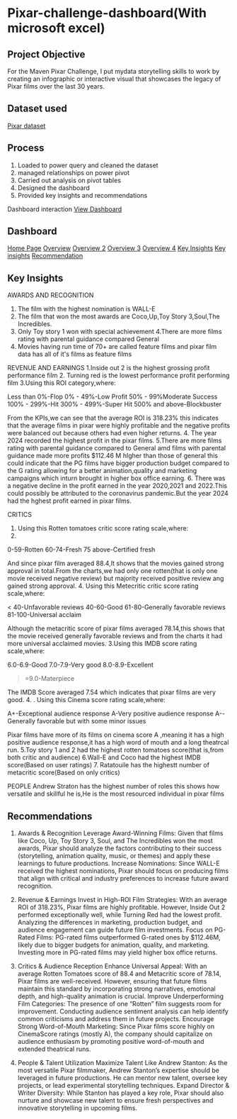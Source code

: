 # Pixar-challenge-dashboard(With microsoft excel)
## Project Objective
For the Maven Pixar Challenge, I put mydata storytelling skills to work by creating an infographic or interactive visual that showcases the legacy of Pixar films over the last 30 years.

## Dataset used
<a href= "https://maven-datasets.s3.us-east-1.amazonaws.com/Pixar+Films/Pixar+Films.zip">Pixar dataset</a>

## Process
1. Loaded to power query and cleaned the dataset
2. managed relationships on power pivot
3. Carried out analysis on pivot tables
4. Designed the dashboard
5. Provided key insights and recommendations

Dashboard interaction <a href= "https://github.com/Me1rem/Pixar-challenge-dashboard/blob/main/Maven%20challenge%20AROME(AutoRecovered).xlsx">View Dashboard</a>
## Dashboard 
<a href="https://github.com/Me1rem/Pixar-challenge-dashboard/blob/main/Screenshot%202025-03-28%20143249.png">Home Page</a>
<a href=" https://github.com/Me1rem/Pixar-challenge-dashboard/blob/main/Screenshot%202025-03-28%20143324.png">Overview</a>
<a href="https://github.com/Me1rem/Pixar-challenge-dashboard/blob/main/Screenshot%202025-03-28%20143355.png">Overview 2</a>
<a href="https://github.com/Me1rem/Pixar-challenge-dashboard/blob/main/Screenshot%202025-03-28%20143606.png">Overview 3</a>
<a href="https://github.com/Me1rem/Pixar-challenge-dashboard/blob/main/Screenshot%202025-03-28%20143707.png">Overview 4</a>
<a href="https://github.com/Me1rem/Pixar-challenge-dashboard/blob/main/Screenshot%202025-03-28%20170849.png">Key Insights</a>
<a href="https://github.com/Me1rem/Pixar-challenge-dashboard/blob/main/Screenshot%202025-03-28%20170625.png">Key insights</a>
<a href="https://github.com/Me1rem/Pixar-challenge-dashboard/blob/main/Screenshot%202025-03-28%20144048.png">Recommendation</a>

## Key Insights
AWARDS AND RECOGNITION
1. The film with the highest nomination is WALL-E
2. The film that won the most awards are Coco,Up,Toy Story 3,Soul,The Incredibles.
3. Only Toy story 1 won with special achievement
4.There are more films rating  with parental guidance compared General
5. Movies having run time of 70+ are called feature films and pixar film data has all of it's films as feature films
   
REVENUE AND EARNINGS
1.Inside out 2 is the highest grossing profit performance film
2. Turning red is the lowest performance profit performing film
3.Using this ROI category,where:

Less than 0%-Flop 
0% - 49%-Low Profit
50% - 99%Moderate Success
100% - 299%-Hit 
300% - 499%-Super Hit
500% and above-Blockbuster

From the KPIs,we can see that the average ROI is 318.23% this indicates that the average films in pixar were highly profitable and the negative profits were balanced out because others had even higher returns.
4. The year 2024 recorded the highest profit in the pixar films.
5.There are more films rating  with parental guidance compared to General amd films with parental guidance made more profits $112.46 M hIgher than those of general this could indicate that the PG films have bigger production budget  compared to the G rating  allowing for a better animation,quality and marketing campaigns which inturn brought in higher box office earning.
6. There was a negative decline in the profit earned in the year 2020,2021 and 2022.This could possibly be attributed to the coronavirus pandemic.But the year 2024 had the hghest profit earned in pixar films.

CRITICS
1. Using this Rotten tomatoes critic score rating scale,where:
2. 
0-59-Rotten
60-74-Fresh
75 above-Certified fresh
   
And since pixar film averaged 88.4,It shows that the movies gained strong approval in total.From the charts,we had only one rotten(that is only one movie received negative review) but majority received positive review ang gained strong approval.
4. Using this Metecritic critic score rating scale,where:

< 40-Unfavorable reviews
40-60-Good
61-80-Generally favorable reviews
81-100-Universal acclaim

Although the metacritic score of pixar films averaged  78.14,this shows that the movie received generally favorable reviews and from the charts it had more universal acclaimed movies.
3.Using this IMDB score rating scale,where:

6.0-6.9-Good
7.0-7.9-Very good
8.0-8.9-Excellent
>=9.0-Materpiece
>
The IMDB Score averaged 7.54 which indicates that pixar films are very good.
4. . Using this Cinema score rating scale,where:

A+-Exceptional audience response
A-Very positive audience response
A--Generally favorable but with some minor issues

Pixar films have more of its films on cinema score A ,meaning it has a high positive audience response,it has a high word of mouth and a long theatrcal run.
5.Toy story 1 and 2 had the highest rotten tomatoes score(that is,from both critic and audience)
6.Wall-E and Coco had the highest IMDB score(Based on user ratings)
7. Ratatouile has the highestt number of metacritic score(Based on only critics)

PEOPLE
Andrew Straton has the highest number of roles this shows how versatile and skillful he is,He is the most resourced individual in pixar films

## Recommendations
1. Awards & Recognition
Leverage Award-Winning Films: Given that films like Coco, Up, Toy Story 3, Soul, and The Incredibles won the most awards, Pixar should analyze the factors contributing to their success (storytelling, animation quality, music, or themes) and apply these learnings to future productions.
Increase Nominations: Since WALL-E received the highest nominations, Pixar should focus on producing films that align with critical and industry preferences to increase future award recognition.

2. Revenue & Earnings
Invest in High-ROI Film Strategies: With an average ROI of 318.23%, Pixar films are highly profitable. However, Inside Out 2 performed exceptionally well, while Turning Red had the lowest profit. Analyzing the differences in marketing, production budget, and audience engagement can guide future film investments.
Focus on PG-Rated Films: PG-rated films outperformed G-rated ones by $112.46M, likely due to bigger budgets for animation, quality, and marketing. Investing more in PG-rated films may yield higher box office returns.

3. Critics & Audience Reception
Enhance Universal Appeal: With an average Rotten Tomatoes score of 88.4 and Metacritic score of 78.14, Pixar films are well-received. However, ensuring that future films maintain this standard by incorporating strong narratives, emotional depth, and high-quality animation is crucial.
Improve Underperforming Film Categories: The presence of one “Rotten” film suggests room for improvement. Conducting audience sentiment analysis can help identify common criticisms and address them in future projects.
Encourage Strong Word-of-Mouth Marketing: Since Pixar films score highly on CinemaScore ratings (mostly A), the company should capitalize on audience enthusiasm by promoting positive word-of-mouth and extended theatrical runs.

4. People & Talent Utilization
Maximize Talent Like Andrew Stanton: As the most versatile Pixar filmmaker, Andrew Stanton’s expertise should be leveraged in future productions. He can mentor new talent, oversee key projects, or lead experimental storytelling techniques.
Expand Director & Writer Diversity: While Stanton has played a key role, Pixar should also nurture and showcase new talent to ensure fresh perspectives and innovative storytelling in upcoming films.
   







